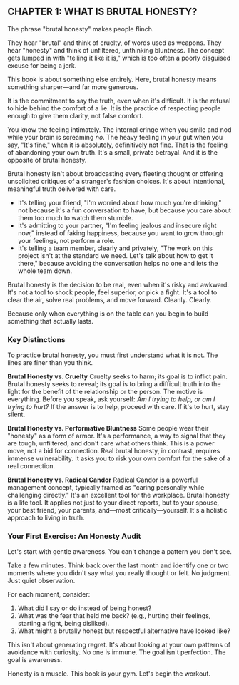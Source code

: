## CHAPTER 1: WHAT IS BRUTAL HONESTY?

The phrase "brutal honesty" makes people flinch.

They hear "brutal" and think of cruelty, of words used as weapons. They hear "honesty" and think of unfiltered, unthinking bluntness. The concept gets lumped in with "telling it like it is," which is too often a poorly disguised excuse for being a jerk.

This book is about something else entirely. Here, brutal honesty means something sharper—and far more generous.

It is the commitment to say the truth, even when it's difficult.
It is the refusal to hide behind the comfort of a lie.
It is the practice of respecting people enough to give them clarity, not false comfort.

You know the feeling intimately. The internal cringe when you smile and nod while your brain is screaming *no*. The heavy feeling in your gut when you say, "It's fine," when it is absolutely, definitively not fine. That is the feeling of abandoning your own truth. It's a small, private betrayal. And it is the opposite of brutal honesty.

Brutal honesty isn't about broadcasting every fleeting thought or offering unsolicited critiques of a stranger's fashion choices. It's about intentional, meaningful truth delivered with care.

*   It's telling your friend, "I'm worried about how much you're drinking," not because it's a fun conversation to have, but because you care about them too much to watch them stumble.
*   It's admitting to your partner, "I'm feeling jealous and insecure right now," instead of faking happiness, because you want to grow through your feelings, not perform a role.
*   It's telling a team member, clearly and privately, "The work on this project isn't at the standard we need. Let's talk about how to get it there," because avoiding the conversation helps no one and lets the whole team down.

Brutal honesty is the decision to be real, even when it's risky and awkward. It's not a tool to shock people, feel superior, or pick a fight. It's a tool to clear the air, solve real problems, and move forward. Cleanly. Clearly.

Because only when everything is on the table can you begin to build something that actually lasts.

### Key Distinctions

To practice brutal honesty, you must first understand what it is not. The lines are finer than you think.

**Brutal Honesty vs. Cruelty**
Cruelty seeks to harm; its goal is to inflict pain. Brutal honesty seeks to reveal; its goal is to bring a difficult truth into the light for the benefit of the relationship or the person. The motive is everything. Before you speak, ask yourself: *Am I trying to help, or am I trying to hurt?* If the answer is to help, proceed with care. If it's to hurt, stay silent.

**Brutal Honesty vs. Performative Bluntness**
Some people wear their "honesty" as a form of armor. It's a performance, a way to signal that they are tough, unfiltered, and don't care what others think. This is a power move, not a bid for connection. Real brutal honesty, in contrast, requires immense vulnerability. It asks you to risk your own comfort for the sake of a real connection.

**Brutal Honesty vs. Radical Candor**
Radical Candor is a powerful management concept, typically framed as "caring personally while challenging directly." It's an excellent tool for the workplace. Brutal honesty is a life tool. It applies not just to your direct reports, but to your spouse, your best friend, your parents, and—most critically—yourself. It's a holistic approach to living in truth.

### Your First Exercise: An Honesty Audit

Let's start with gentle awareness. You can't change a pattern you don't see.

Take a few minutes. Think back over the last month and identify one or two moments where you didn't say what you really thought or felt. No judgment. Just quiet observation.

For each moment, consider:
1.  What did I say or do instead of being honest?
2.  What was the fear that held me back? (e.g., hurting their feelings, starting a fight, being disliked).
3.  What might a brutally honest but respectful alternative have looked like?

This isn't about generating regret. It's about looking at your own patterns of avoidance with curiosity. No one is immune. The goal isn't perfection. The goal is awareness.

Honesty is a muscle. This book is your gym. Let's begin the workout. 